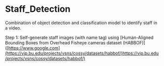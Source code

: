 # Staff_Detection
Combination of object detection and classification model to identify staff in a video.

Step 1: Self-generate staff images (with name tag) using [Human-Aligned Bounding Boxes from Overhead Fisheye cameras dataset (HABBOF)] ([https://www.google.com](https://vip.bu.edu/projects/vsns/cossy/datasets/habbof/)https://vip.bu.edu/projects/vsns/cossy/datasets/habbof/)
